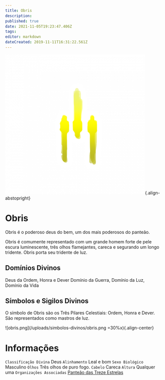 ```yaml
---
title: Obris
description: 
published: true
date: 2021-11-05T19:23:47.406Z
tags: 
editor: markdown
dateCreated: 2019-11-11T16:31:22.561Z
---
```


<!-- SUBTITLE: Deus da Ordem, Honra e Dever -->
![obris.png](/uploads/simbolos-divinos/obris.png){.align-abstopright}

# Obris
Obris é o poderoso deus do bem, um dos mais poderosos do panteão.

Obris é comumente representado com um grande homem forte de pele escura luminescente, três olhos flamejantes, careca e segurando um longo tridente. Obris porta seu tridente de luz.

## Domínios Divinos
Deus da Ordem, Honra e Dever Domínio da Guerra, Domínio da Luz, Domínio da Vida

## Símbolos e Sigilos Divinos
O símbolo de Obris são os Três Pilares Celestiais: Ordem, Honra e Dever. São representados como mastros de luz.

![obris.png](/uploads/simbolos-divinos/obris.png =30%x){.align-center}

# Informações
`Classificação Divina` Deus
`Alinhamento` Leal e bom 
`Sexo Biológico` Masculino 
`Olhos` Três olhos de puro fogo. 
`Cabelo` Careca 
`Altura` Qualquer uma 
`Organizações Associadas` [Panteão das Treze Estrelas](http://localhost/divindades/panteao-das-treze-estrelas#panteao-das-treze-estrelas)

